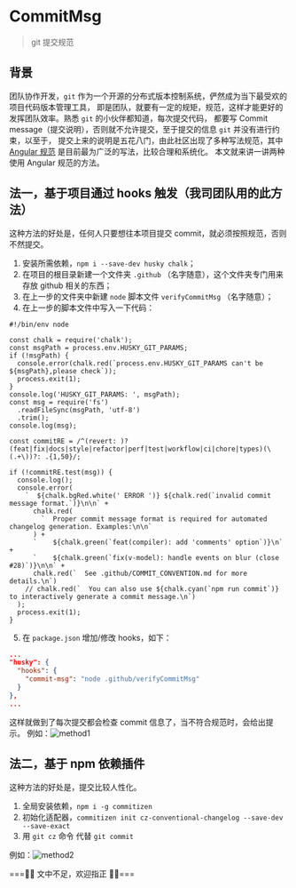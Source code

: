# CommitMsg

> git 提交规范

## 背景

团队协作开发，`git` 作为一个开源的分布式版本控制系统，俨然成为当下最受欢的项目代码版本管理工具，
即是团队，就要有一定的规矩，规范，这样才能更好的发挥团队效率。熟悉 `git` 的小伙伴都知道，每次提交代码，
都要写 Commit message（提交说明），否则就不允许提交，至于提交的信息 `git` 并没有进行约束，以至于，
提交上来的说明是五花八门，由此社区出现了多种写法规范，其中
[Angular 规范](https://github.com/conventional-changelog/conventional-changelog/tree/master/packages/conventional-changelog-angular) 是目前最为广泛的写法，比较合理和系统化。
本文就来讲一讲两种使用 Angular 规范的方法。

## 法一，基于项目通过 hooks 触发（我司团队用的此方法）

这种方法的好处是，任何人只要想往本项目提交 commit，就必须按照规范，否则不然提交。

1. 安装所需依赖，`npm i --save-dev husky chalk`；
2. 在项目的根目录新建一个文件夹 `.github` （名字随意），这个文件夹专门用来存放 github 相关的东西；
3. 在上一步的文件夹中新建 `node` 脚本文件 `verifyCommitMsg` （名字随意）；
4. 在上一步的脚本文件中写入一下代码：

```node
#!/bin/env node

const chalk = require('chalk');
const msgPath = process.env.HUSKY_GIT_PARAMS;
if (!msgPath) {
  console.error(chalk.red(`process.env.HUSKY_GIT_PARAMS can't be ${msgPath},please check`));
  process.exit(1);
}
console.log('HUSKY_GIT_PARAMS: ', msgPath);
const msg = require('fs')
  .readFileSync(msgPath, 'utf-8')
  .trim();
console.log(msg);

const commitRE = /^(revert: )?(feat|fix|docs|style|refactor|perf|test|workflow|ci|chore|types)(\(.+\))?: .{1,50}/;

if (!commitRE.test(msg)) {
  console.log();
  console.error(
    `  ${chalk.bgRed.white(' ERROR ')} ${chalk.red(`invalid commit message format.`)}\n\n` +
      chalk.red(
        `  Proper commit message format is required for automated changelog generation. Examples:\n\n`
      ) +
      `    ${chalk.green(`feat(compiler): add 'comments' option`)}\n` +
      `    ${chalk.green(`fix(v-model): handle events on blur (close #28)`)}\n\n` +
      chalk.red(`  See .github/COMMIT_CONVENTION.md for more details.\n`)
    // chalk.red(`  You can also use ${chalk.cyan(`npm run commit`)} to interactively generate a commit message.\n`)
  );
  process.exit(1);
}
```

5. 在 `package.json` 增加/修改 hooks，如下：

```json
...
"husky": {
  "hooks": {
    "commit-msg": "node .github/verifyCommitMsg"
  }
},
...
```

这样就做到了每次提交都会检查 commit 信息了，当不符合规范时，会给出提示。
例如：![method1](https://user-gold-cdn.xitu.io/2019/6/26/16b9422e84197457?w=2880&h=1800&f=png&s=552080)

## 法二，基于 npm 依赖插件

这种方法的好处是，提交比较人性化。

1. 全局安装依赖，`npm i -g commitizen`
2. 初始化适配器，`commitizen init cz-conventional-changelog --save-dev --save-exact`
3. 用 `git cz` 命令 代替 `git commit`

例如：![method2](https://user-gold-cdn.xitu.io/2019/6/26/16b9424f2a74d048?w=2880&h=1800&f=png&s=493108)

===🧐🧐 文中不足，欢迎指正 🤪🤪===

